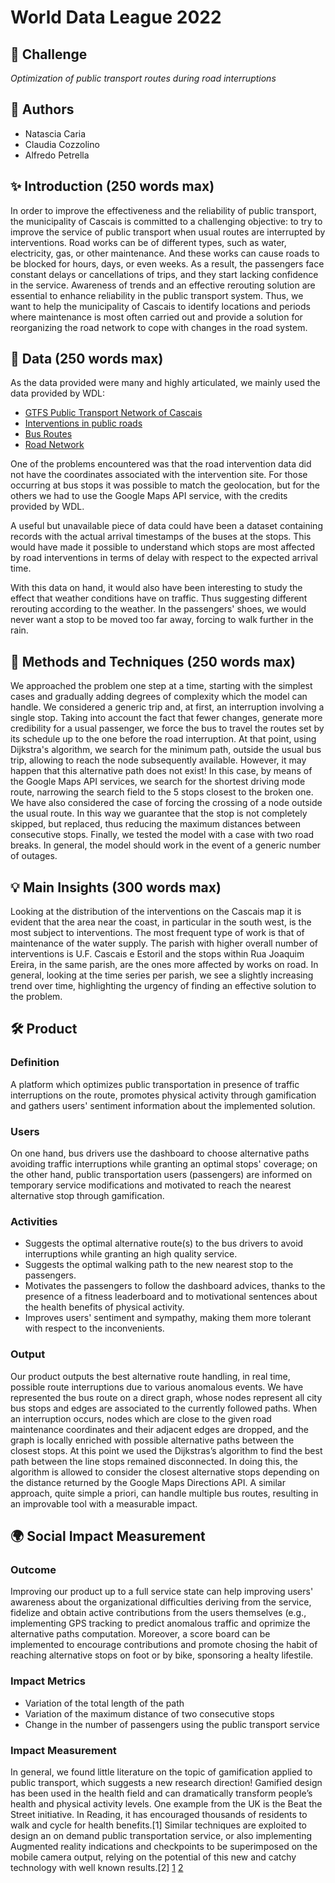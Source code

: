 # World Data League 2022

## 🎯 Challenge
*Optimization of public transport routes during road interruptions*

## 👥 Authors
* Natascia Caria
* Claudia Cozzolino
* Alfredo Petrella

## ✨ Introduction (250 words max)
In order to improve the effectiveness and the reliability of public transport, the municipality of Cascais is committed to a challenging objective: to try to improve the service of public transport when usual routes are interrupted by interventions. Road works can be of different types, such as water, electricity, gas, or other maintenance. And these works can cause roads to be blocked for hours, days, or even weeks. As a result, the passengers face constant delays or cancellations of trips, and they start lacking confidence in the service. Awareness of trends and an effective rerouting solution are essential to enhance reliability in the public transport system. Thus, we want to help the municipality of Cascais to identify locations and periods where maintenance is most often carried out and provide a solution for reorganizing the road network to cope with changes in the road system.

## 🔢 Data (250 words max)
As the data provided were many and highly articulated, we mainly used the data provided by WDL:
* [GTFS Public Transport Network of Cascais](https://dadosabertos.cascais.pt/dataset/gtfs-mobicascais)
* [Interventions in public roads](https://dadosabertos.cascais.pt/dataset/obras-de-intervencao-na-via-publica)
* [Bus Routes](https://dadosabertos.cascais.pt/dataset/carreira-de-autocarro)
* [Road Network](https://dadosabertos.cascais.pt/dataset/eixo-de-via)

One of the problems encountered was that the road intervention data did not have the coordinates associated with the intervention site. For those occurring at bus stops it was possible to match the geolocation, but for the others we had to use the Google Maps API service, with the credits provided by WDL.

A useful but unavailable piece of data could have been a dataset containing records with the actual arrival timestamps of the buses at the stops. This would have made it possible to understand which stops are most affected by road interventions in terms of delay with respect to the expected arrival time.

With this data on hand, it would also have been interesting to study the effect that weather conditions have on traffic. Thus suggesting different rerouting according to the weather. In the passengers' shoes, we would never want a stop to be moved too far away, forcing to walk further in the rain.

## 🧮 Methods and Techniques (250 words max)
We approached the problem one step at a time, starting with the simplest cases and gradually adding degrees of complexity which the model can handle.
We considered a generic trip and, at first, an interruption involving a single stop.
Taking into account the fact that fewer changes, generate more credibility for a usual passenger, we force the bus to travel the routes set by its schedule up to the one before the road interruption. At that point, using Dijkstra's algorithm, we search for the minimum path, outside the usual bus trip, allowing to reach the node subsequently available.
However, it may happen that this alternative path does not exist! In this case, by means of the Google Maps API services, we search for the shortest driving mode route, narrowing the search field to the 5 stops closest to the broken one.
We have also considered the case of forcing the crossing of a node outside the usual route. In this way we guarantee that the stop is not completely skipped, but replaced, thus reducing the maximum distances between consecutive stops.
Finally, we tested the model with a case with two road breaks. In general, the model should work in the event of a generic number of outages.

## 💡 Main Insights (300 words max)
Looking at the distribution of the interventions on the Cascais map it is evident that the area near the coast, in particular in the south west, is the most subject to interventions. The most frequent type of work is that of maintenance of the water supply. The parish with higher overall number of interventions is U.F. Cascais e Estoril and the stops within Rua Joaquim Ereira, in the same parish, are the ones more affected by works on road. In general, looking at the time series per parish, we see a slightly increasing trend over time, highlighting the urgency of finding an effective solution to the problem.

## 🛠️ Product
### Definition
A platform which optimizes public transportation in presence of traffic interruptions on the route, promotes physical activity through gamification and gathers users' sentiment information about the implemented solution.

### Users
On one hand, bus drivers use the dashboard to choose alternative paths avoiding traffic interruptions while granting an optimal stops' coverage; on the other hand, public transportation users (passengers) are informed on temporary service modifications and motivated to reach the nearest alternative stop through gamification.

### Activities
* Suggests the optimal alternative route(s) to the bus drivers to avoid interruptions while granting an high quality service.
* Suggests the optimal walking path to the new nearest stop to the passengers.
* Motivates the passengers to follow the dashboard advices, thanks to the presence of a fitness leaderboard and to motivational sentences about the health benefits of physical activity.
* Improves users' sentiment and sympathy, making them more tolerant with respect to the inconvenients.

### Output
Our product outputs the best alternative route handling, in real time, possible route interruptions due to various anomalous events. We have represented the bus route on a direct graph, whose nodes represent all city bus stops and edges are associated to the currently followed paths. When an interruption occurs, nodes which are close to the given road maintenance coordinates and their adjacent edges are dropped, and the graph is locally enriched with possible alternative paths between the closest stops. At this point we used the Dijkstras’s algorithm to find the best path between the line stops remained disconnected. In doing this, the algorithm is allowed to consider the closest alternative stops depending on the distance returned by the Google Maps Directions API. A similar approach, quite simple a priori, can handle multiple bus routes, resulting in an improvable tool with a measurable impact.

## 🌍 Social Impact Measurement
### Outcome
Improving our product up to a full service state can help improving users' awareness about the organizational difficulties deriving from the service, fidelize and obtain active contributions from the users themselves (e.g., implementing GPS tracking to predict anomalous traffic and oprimize the alternative paths computation. Moreover, a score board can be implemented to encourage contributions and promote chosing the habit of reaching alternative stops on foot or by bike, sponsoring a healty lifestile.

### Impact Metrics
* Variation of the total length of the path
* Variation of the maximum distance of two consecutive stops
* Change in the number of passengers using the public transport service

### Impact Measurement
In general, we found little literature on the topic of gamification applied to public transport, which suggests a new research direction!
Gamified design has been used in the health field and can dramatically transform people’s health and physical activity levels. One example from the UK is the Beat the Street initiative. In Reading, it has encouraged thousands of residents to walk and cycle for health benefits.[1] Similar techniques are exploited to design an on demand public transportation service, or also implementing Augmented reality indications and checkpoints to be superimposed on the mobile camera output, relying on the potential of this new and catchy technology with well known results.[2]
[1](https://theconversation.com/how-gamification-can-make-transport-systems-and-choices-work-better-for-us-57663)
[2](https://ieeexplore.ieee.org/abstract/document/8286940)